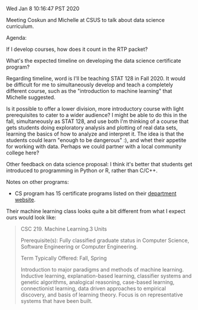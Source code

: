 Wed Jan  8 10:16:47 PST 2020

Meeting Coskun and Michelle at CSUS to talk about data science curriculum.

Agenda:

If I develop courses, how does it count in the RTP packet?

What's the expected timeline on developing the data science certificate program?

Regarding timeline, word is I'll be teaching STAT 128 in Fall 2020.
It would be difficult for me to simultaneously develop and teach a completely different course, such as the "introduction to machine learning" that Michelle suggested.

Is it possible to offer a lower division, more introductory course with light prerequisites to cater to a wider audience?
I might be able to do this in the fall, simultaneously as STAT 128, and use both
I'm thinking of a course that gets students doing exploratory analysis and plotting of real data sets, learning the basics of how to analyze and interpret it.
The idea is that the students could learn "enough to be dangerous" :), and whet their appetite for working with data.
Perhaps we could partner with a local community college here?

Other feedback on data science proposal:
I think it's better that students get introduced to programming in Python or R, rather than C/C++.

Notes on other programs:
- CS program has 15 certificate programs listed on their [department website](https://catalog.csus.edu/colleges/engineering-computer-science/computer-science/).

Their machine learning class looks quite a bit different from what I expect ours would look like:

> CSC 219.     Machine Learning.3 Units
> 
> Prerequisite(s): Fully classified graduate status in Computer Science, Software Engineering or Computer Engineering.
> 
> Term Typically Offered: Fall, Spring
> 
> Introduction to major paradigms and methods of machine learning. Inductive learning, explanation-based learning, classifier systems and genetic algorithms, analogical reasoning, case-based learning, connectionist learning, data driven approaches to empirical discovery, and basis of learning theory. Focus is on representative systems that have been built.


